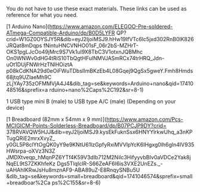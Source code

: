 You do not have to use these exact materials. These links can be used as
reference for what you need.

[1 Arduino Nano](https://www.amazon.com/ELEGOO-Pre-soldered-ATmega-Compatible-Arduino/dp/B0D5LYFR
QP?crid=W1GZ0OYSJY5R&dib=eyJ2IjoiMSJ9.hHw19IfVTc6lc5jxd302RnB0lK826JRQat8mDqps
fNintuHNCVNHO01sF_06r2bS-MZHrT-OKS1pgLJcOo49jMrc9S7Vk1ul9X8TbC3V1otxnJQBMhc
On0WNWv0dHG4tRiS10TbQgtHFulNMVJASmRCx74trHRQ_Jdn-uOt1DUjFNWrHzTNlHOiztA
p08kCdKNA29d0eOiFWuTDbsIImBKzEb4L08Gqej9QgSx5gweY.Fmh8Hmds68jtq9UZlaeMh9C
zLjYAy735zOFMMVjA4J4&dib_tag=se&keywords=Arduino+nano&qid=1741048516&sprefix=a
rduino+nano%2Caps%2C192&sr=8-1)

1 USB type mini B (male) to USB type A/C (male) (Depending on your
device)

[1 Breadboard (82mm x 54mm x 9 mm)](https://www.amazon.com/Pcs-MCIGICM-Points-Solderless-Breadboard/dp/B07PCJP9DY?crid=
378RVAVQW5HJJ&dib=eyJ2IjoiMSJ9.kysEkFuknSsx6HNYYlrkwUhq_a3nKPTugQRiE2mrxXvyZ_
y0GL5P8clYtOgQK0yY9e9KNtU61lzGpfyRxiMVVlpYcK6IHgxg0lh6gln4IV935HWsrpa-oXVz3N3Z
JMDXtveqp_hMqnPZ6YTf4K59V3dIb712M2Nilc3HifyyvbBIv0aVDCe2Yak8jNqEL9tS7ZKKhfeKz
Dgs5TlqIclR-S66ZeAF6I6is3VXE2UnEZs._-uAHAhIKRwJsHu8mznAF9-ABA89uZ-E8RnqySNBu5U
&dib_tag=se&keywords=small+breadboard&qid=1741046574&sprefix=small+breadboar%2Ca
ps%2C155&sr=8-6)
